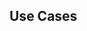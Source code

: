 <div id="title">

## Use Cases
</div>

<div id="body">

<include src="introduction/unit-inParent-asPanel.md" boilerplate />
<include src="identifying/unit-inParent-asPanel.md" boilerplate />
<include src="details/unit-inParent-asPanel.md" boilerplate />
<include src="usage/unit-inParent-asPanel.md" boilerplate />

</div>